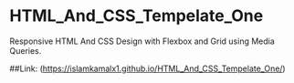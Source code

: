 # HTML_And_CSS_Tempelate_One

Responsive HTML And CSS Design with Flexbox and Grid using Media Queries.

##Link: (https://islamkamalx1.github.io/HTML_And_CSS_Tempelate_One/)
